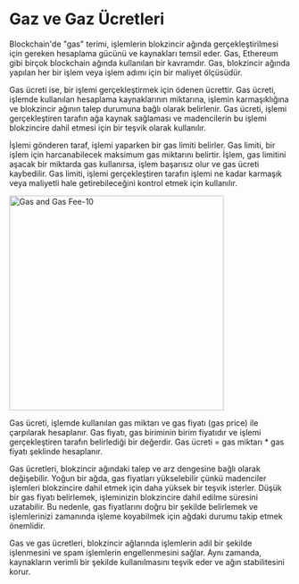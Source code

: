 # Gaz ve Gaz Ücretleri

Blockchain'de "gas" terimi, işlemlerin blokzincir ağında gerçekleştirilmesi için gereken hesaplama gücünü ve kaynakları temsil eder. Gas, Ethereum gibi birçok blockchain ağında kullanılan bir kavramdır. Gas, blokzincir ağında yapılan her bir işlem veya işlem adımı için bir maliyet ölçüsüdür.

Gas ücreti ise, bir işlemi gerçekleştirmek için ödenen ücrettir. Gas ücreti, işlemde kullanılan hesaplama kaynaklarının miktarına, işlemin karmaşıklığına ve blokzincir ağının talep durumuna bağlı olarak belirlenir. Gas ücreti, işlemi gerçekleştiren tarafın ağa kaynak sağlaması ve madencilerin bu işlemi blokzincire dahil etmesi için bir teşvik olarak kullanılır.

İşlemi gönderen taraf, işlemi yaparken bir gas limiti belirler. Gas limiti, bir işlem için harcanabilecek maksimum gas miktarını belirtir. İşlem, gas limitini aşacak bir miktarda gas kullanırsa, işlem başarısız olur ve gas ücreti kaybedilir. Gas limiti, işlemi gerçekleştiren tarafın işlemi ne kadar karmaşık veya maliyetli hale getirebileceğini kontrol etmek için kullanılır.

<img width="384" alt="Gas and Gas Fee-10" src="https://github.com/umaysafak/Blockchain-Temelleri/assets/83416728/7d054653-06e8-44b4-8f48-6f33e10451ab">

Gas ücreti, işlemde kullanılan gas miktarı ve gas fiyatı (gas price) ile çarpılarak hesaplanır. Gas fiyatı, gas biriminin birim fiyatıdır ve işlemi gerçekleştiren tarafın belirlediği bir değerdir. Gas ücreti = gas miktarı * gas fiyatı şeklinde hesaplanır.

Gas ücretleri, blokzincir ağındaki talep ve arz dengesine bağlı olarak değişebilir. Yoğun bir ağda, gas fiyatları yükselebilir çünkü madenciler işlemleri blokzincire dahil etmek için daha yüksek bir teşvik isterler. Düşük bir gas fiyatı belirlemek, işleminizin blokzincire dahil edilme süresini uzatabilir. Bu nedenle, gas fiyatlarını doğru bir şekilde belirlemek ve işlemlerinizi zamanında işleme koyabilmek için ağdaki durumu takip etmek önemlidir.

Gas ve gas ücretleri, blokzincir ağlarında işlemlerin adil bir şekilde işlenmesini ve spam işlemlerin engellenmesini sağlar. Aynı zamanda, kaynakların verimli bir şekilde kullanılmasını teşvik eder ve ağın stabilitesini korur.
